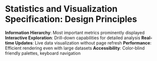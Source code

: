 # Statistics and Visualization Specification: Design Principles

**Information Hierarchy**: Most important metrics prominently displayed
**Interactive Exploration**: Drill-down capabilities for detailed analysis
**Real-time Updates**: Live data visualization without page refresh
**Performance**: Efficient rendering even with large datasets
**Accessibility**: Color-blind friendly palettes, keyboard navigation
